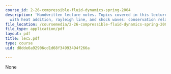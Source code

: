 ```yaml
---
course_id: 2-26-compressible-fluid-dynamics-spring-2004
description: 'Handwritten lecture notes. Topics covered in this lecture include flow
  with heat addition, rayleigh line, and shock waves: conservation relations.'
file_location: /coursemedia/2-26-compressible-fluid-dynamics-spring-2004/d8dde6a92906cd1d68f34993494f266a_lec5.pdf
file_type: application/pdf
layout: pdf
title: lec5.pdf
type: course
uid: d8dde6a92906cd1d68f34993494f266a

---
```

None